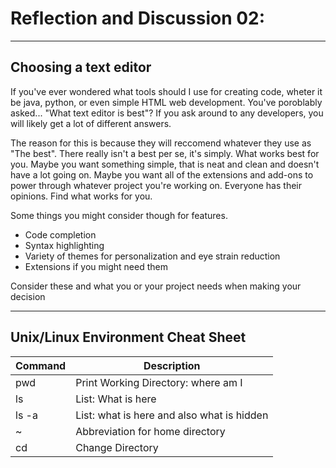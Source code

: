 
# Reflection and Discussion 02:
---

## Choosing a text editor

If you've ever wondered what tools should I use for creating code, wheter it be java, python, or even simple HTML web development. You've poroblably asked...
"What text editor is best"? If you ask around to any developers, you will likely get a lot of different answers. 

The reason for this is because they will reccomend whatever they use as "The best". There really isn't a best per se, it's simply. What works best for you.
Maybe you want something simple, that is neat and clean and doesn't have a lot going on. Maybe you want all of the extensions and add-ons to power through whatever project you're working on. Everyone has their opinions. Find what works for you.

Some things you might consider though for features.
- Code completion
- Syntax highlighting
- Variety of themes for personalization and eye strain reduction
- Extensions if you might need them

Consider these and what you or your project needs when making your decision

---

## Unix/Linux Environment Cheat Sheet

|Command|Description|
---|---|
|pwd|Print Working Directory: where am I|
|ls| List: What is here|
|ls -a| List: what is here and also what is hidden|
|~| Abbreviation for home directory|
|cd| Change Directory|
